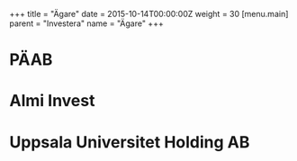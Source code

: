 +++
title = "Ägare"
date = 2015-10-14T00:00:00Z
weight = 30
[menu.main]
parent = "Investera"
name = "Ägare"
+++
# PÄAB
# Almi Invest
# Uppsala Universitet Holding AB
